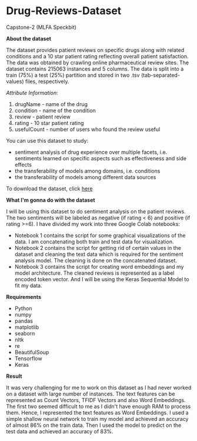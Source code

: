 # Drug-Reviews-Dataset
Capstone-2 (MLFA Speckbit)

**About the dataset**

The dataset provides patient reviews on specific drugs along with related conditions and a 10 star patient rating reflecting overall patient satisfaction. The data was obtained by crawling online pharmaceutical review sites.
The dataset contains 215063 instances and 5 columns.
The data is split into a train (75%) a test (25%) partition and stored in two .tsv (tab-separated-values) files, respectively.

*Attribute Information*:
1. drugName - name of the drug
2. condition - name of the condition
3. review - patient review
4. rating - 10 star patient rating
5. usefulCount - number of users who found the review useful

You can use this dataset to study:
* sentiment analysis of drug experience over multiple facets, i.e. sentiments learned on specific aspects such as effectiveness and side effects
* the transferability of models among domains, i.e. conditions
* the transferability of models among different data sources

To download the dataset, click [here](https://archive.ics.uci.edu/ml/datasets/Drug+Review+Dataset+%28Drugs.com%29)

**What I'm gonna do with the dataset**

I will be using this dataset to do sentiment analysis on the patient reviews. The two sentiments will be labeled as negative (if rating < 6) and positive (if rating >=6).
I have divided my work into three Google Colab notebooks:
* Notebook 1 contains the script for some graphical visualizations of the data. I am concatenating both train and test data for visualization.
* Notebook 2 contains the script for getting rid of certain values in the dataset and cleaning the text data which is required for the sentiment analysis model. The cleaning is done on the concatenated dataset. 
* Notebook 3 contains the script for creating word embeddings and my model architecture. The cleaned reviews is represented as a label encoded token vector. And I will be using the Keras Sequential Model to fit my data.

**Requirements**

* Python
* numpy
* pandas
* matplotlib
* seaborn
* nltk
* re
* BeautifulSoup
* Tensorflow
* Keras

**Result**

It was very challenging for me to work on this dataset as I had never worked on a dataset with large number of instances. The text features can be represented as Count Vectors, TFIDF Vectors and also Word Embeddings. The first two seemed difficult to me as I didn't have enough RAM to process them. Hence, I represented the text features as Word Embeddings. I used a simple shallow neural network to train my model and achieved an accuracy of almost 86% on the train data. Then I used the model to predict on the test data and achieved an accuracy of 83%.
